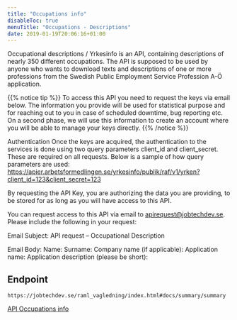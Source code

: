 ```yaml
---
title: "Occupations info"
disableToc: true
menuTitle: "Occupations - Descriptions"
date: 2019-01-19T20:06:16+01:00
---
```


Occupational descriptions / Yrkesinfo is an API, containing descriptions of nearly 350 different occupations. The API is supposed to be used by anyone who wants to download texts and descriptions of one or more professions from the Swedish Public Employment Service Profession A-Ö application.

{{% notice tip %}}
To access this API you need to request the keys via email below. The information you provide will be used for statistical purpose and for reaching out to you in case of scheduled downtime, bug reporting etc. On a second phase, we will use this information to create an account where you will be able to manage your keys directly.
{{% /notice %}}

Authentication
Once the keys are acquired, the authentication to the services is done using two query parameters client_id and client_secret. These are required on all requests. Below is a sample of how query parameters are used:
https://apier.arbetsformedlingen.se/yrkesinfo/publik/raf/v1/yrken?client_id=123&client_secret=123

By requesting the API Key, you are authorizing the data you are providing, to be stored for as long as you will have access to this API.

You can request access to this API via email to apirequest@jobtechdev.se. Please include the following in your request:

Email Subject: API request – Occupational Description

Email Body:
Name:
Surname:
Company name (if applicable):
Application name:
Application description (please be short):

## Endpoint
````
https://jobtechdev.se/raml_vagledning/index.html#docs/summary/summary
````

[API Occupations info](https://jobtechdev.se/raml_vagledning/index.html#docs/summary/summary)